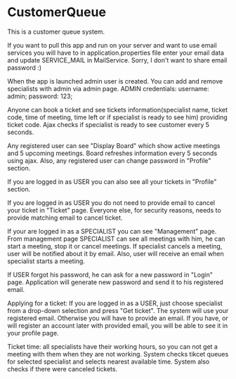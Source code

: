 # CustomerQueue

This is a customer queue system. 

If you want to pull this app and run on your server and want to use email services you will have to in application.properties file enter your email data and update SERVICE_MAIL in MailService. Sorry, I don't want to share email password :)

When the app is launched admin user is created. You can add and remove specialists with admin via admin page. ADMIN credentials: username: admin; password: 123;

Anyone can book a ticket and see tickets information(specialist name, ticket code, time of meeting, time left or if specialist is ready to see him) providing ticket code. Ajax checks if specialist is ready to see customer every 5 seconds.

Any registered user can see "Display Board" which show active meetings and 5 upcoming meetings. Board refreshes information every 5 seconds using ajax. Also, any registered user can change password in "Profile" section.

If you are logged in as USER you can also see all your tickets in "Profile" section.


If you are logged in as USER you do not need to provide email to cancel your ticket in "Ticket" page. Everyone else, for security reasons, needs to provide matching email to cancel ticket.

If your are logged in as a SPECIALIST you can see "Management" page. From management page SPECIALIST can see all meetings with him, he can start a meeting, stop it or cancel meetings.
If specialist cancels a meeting, user will be notified about it by email. Also, user will receive an email when specialist starts a meeting.

If USER forgot his password, he can ask for a new password in "Login" page. Application will generate new password and send it to his registered email.

Applying for a ticket: If you are logged in as a USER, just choose specialist from a drop-down selection and press "Get ticket". The system will use your registered email. 
Otherwise you will have to provide an email. If you have, or will register an account later with provided email, you will be able to see it in your profile page.

Ticket time: all specialists have their working hours, so you can not get a meeting with them when they are not working. System checks tikcet queues for selected specialist and selects nearest available time. System also checks if there were canceled tickets.
